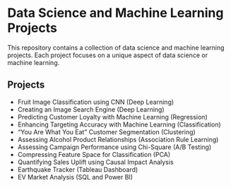 # Data Science and Machine Learning Projects

This repository contains a collection of data science and machine learning projects. Each project focuses on a unique aspect of data science or machine learning.

## Projects

- Fruit Image Classification using CNN (Deep Learning)
- Creating an Image Search Engine (Deep Learning)
- Predicting Customer Loyalty with Machine Learning (Regression)
- Enhancing Targeting Accuracy with Machine Learning (Classification)
- “You Are What You Eat” Customer Segmentation (Clustering)
- Assessing Alcohol Product Relationships (Association Rule Learning)
- Assessing Campaign Performance using Chi-Square (A/B Testing)
- Compressing Feature Space for Classification (PCA)
- Quantifying Sales Uplift using Causal Impact Analysis
- Earthquake Tracker (Tableau Dashboard)
- EV Market Analysis (SQL and Power BI)



